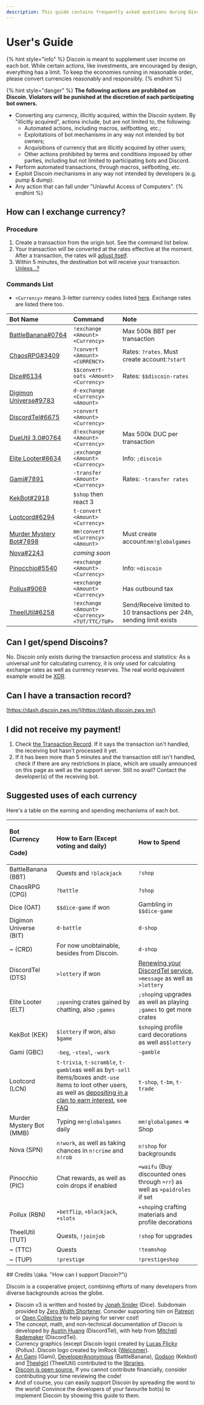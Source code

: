 ```yaml
---
description: This guide contains frequently asked questions during Discoin transactions.
---
```


# User's Guide

{% hint style="info" %}
Discoin is meant to supplement user income on each bot. While certain actions, like  investments, are encouraged by design, everything has a limit. To keep the economies running in reasonable order, please convert currencies reasonably and responsibly.
{% endhint %}

{% hint style="danger" %}
**The following actions are prohibited on Discoin. Violators will be punished at the discretion of each participating bot owners.**

* Converting any currency, illicitly acquired, within the Discoin system. By "illicitly acquired", actions include, but are not limited to, the following:
  * Automated actions, including macros, selfbotting, etc.;
  * Exploitations of bot mechanisms in any way not intended by bot owners;
  * Acquisitions of currency that are illicitly acquired by other users;
  * Other actions prohibited by terms and conditions imposed by other parties, including but not limited to participating bots and Discord.
* Perform automated transactions, through macros, selfbotting, etc.
* Exploit Discoin mechanisms in any way not intended by developers \(e.g. pump & dump\).
* Any action that can fall under "Unlawful Access of Computers".
{% endhint %}

## How can I exchange currency?

### Procedure

1. Create a transaction from the origin bot. See the command list below.
2. Your transaction will be converted at the rates effective at the moment. After a transaction, the rates will [adjust itself](untitled.md).
3. Within 5 minutes, the destination bot will receive your transaction. [Unless...?](users-guide.md#i-did-not-receive-my-payment)

### Commands List

* `<Currency>` means 3-letter currency codes listed [here](https://dash.discoin.zws.im/#/currencies). Exchange rates are listed there too.

| Bot Name | Command | Note |
| :--- | :--- | :--- |
| [BattleBanana\#0764](https://dueutil.xyz) | `!exchange <Amount> <Currency>` | Max 500k BBT per transaction |
| [ChaosRPG\#3409](https://top.gg/bot/603974948335124491) | `?convert <Amount> <CURRENCY>` | Rates: `?rates`. Must create account:`?start` |
| [Dice\#6134](https://dice.js.org) | `$$convert-oats <Amount> <Currency>` | Rates: `$$discoin-rates` |
| [Digimon Universe\#9783](https://top.gg/bot/617159282668077066) | `d-exchange <Currency> <Amount>` |  |
| [DiscordTel\#6675](https://discordtel.austinhuang.me) | `>convert <Amount> <Currency>` |  |
| [DueUtil 3.0\#0764](https://dueutil.xyz) | `d!exchange <Amount> <Currency>` | Max 500k DUC per transaction |
| [Elite Looter\#8634](http://sjustein.com/html/elitelooter.html) | `;exchange <Amount> <Currency>` | Info: `;discoin` |
| [Gami\#7891](https://gami.app) | `-transfer <Amount> <Currency>` | Rates: `-transfer rates` |
| [KekBot\#2918](https://discordbots.org/bot/213151748855037953) | `$shop` then react 3 |  |
| [Lootcord\#6294](https://lootcord.com) | `t-convert <Amount> <Currency>` |  |
| [Murder Mystery Bot\#7898](https://top.gg/bot/319204121393496064) | `mm!convert <Currency> <Amount>` | Must create account:`mm!globalgames` |
| [Nova\#2243](https://top.gg/bot/460952742672990217) | _coming soon_ |  |
| [Pinocchio\#5540](https://pinocchiobot.xyz/) | `=exchange <Amount> <Currency>` | Info: `=discoin` |
| [Pollux\#9069](http://pollux.fun) | `+exchange <Amount> <Currency>` | Has outbound tax |
| [TheelUtil\#6258](https://dueutil.org) | `!exchange <Amount> <Currency> <TUT/TTC/TUP>` | Send/Receive limited to 10 transactions per 24h, sending limit exists |

## Can I get/spend Discoins?

No. Discoin only exists during the transaction process and statistics: As a universal _unit_ for calculating currency, it is only used for calculating exchange rates as well as currency reserves. The real world equivalent example would be [XDR](https://en.wikipedia.org/wiki/Special_drawing_rights).

## Can I have a transaction record?

[https://dash.discoin.zws.im/](https://dash.discoin.zws.im/)

## I did not receive my payment!

1. Check [the Transaction Record](https://dash.discoin.zws.im/). If it says the transaction isn't handled, the receiving bot hasn't processed it yet.
2. If it has been more than 5 minutes and the transaction still isn't handled, check if there are any restrictions in place, which are usually announced on this page as well as the support server. Still no avail? Contact the developer\(s\) of the receiving bot.

## Suggested uses of each currency

Here's a table on the earning and spending mechanisms of each bot.

<table>
  <thead>
    <tr>
      <th style="text-align:left">
        <p>Bot (Currency</p>
        <p>Code)</p>
      </th>
      <th style="text-align:left">How to Earn (Except voting and daily)</th>
      <th style="text-align:left">How to Spend</th>
    </tr>
  </thead>
  <tbody>
    <tr>
      <td style="text-align:left">BattleBanana (BBT)</td>
      <td style="text-align:left">Quests and <code>!blackjack</code>
      </td>
      <td style="text-align:left"><code>!shop</code>
      </td>
    </tr>
    <tr>
      <td style="text-align:left">ChaosRPG (CPG)</td>
      <td style="text-align:left"><code>?battle</code>
      </td>
      <td style="text-align:left"><code>?shop</code>
      </td>
    </tr>
    <tr>
      <td style="text-align:left">Dice (OAT)</td>
      <td style="text-align:left"><code>$$dice-game</code> if won</td>
      <td style="text-align:left">Gambling in <code>$$dice-game</code>
      </td>
    </tr>
    <tr>
      <td style="text-align:left">Digimon Universe (BIT)</td>
      <td style="text-align:left"><code>d-battle</code>
      </td>
      <td style="text-align:left"><code>d-shop</code>
      </td>
    </tr>
    <tr>
      <td style="text-align:left">~ (CRD)</td>
      <td style="text-align:left">For now unobtainable, besides from Discoin.
      </td>
      <td style="text-align:left"><code>d-shop</code>
      </td>
    </tr>
    <tr>
      <td style="text-align:left">DiscordTel (DTS)</td>
      <td style="text-align:left"><code>&gt;lottery</code> if won</td>
      <td style="text-align:left"><a href="https://discordtel.austinhuang.me/en/latest/Payment/">Renewing your DiscordTel service</a>, <code>&gt;message</code> as
        well as <code>&gt;lottery</code>
      </td>
    </tr>
    <tr>
      <td style="text-align:left">Elite Looter (ELT)</td>
      <td style="text-align:left"><code>;open</code>ing crates gained by chatting, also <code>;games</code>
      </td>
      <td style="text-align:left"><code>;shop</code>ing upgrades as well as playing <code>;games</code> to
        get more crates</td>
    </tr>
    <tr>
      <td style="text-align:left">KekBot (KEK)</td>
      <td style="text-align:left"><code>$lottery</code> if won, also <code>$game</code>
      </td>
      <td style="text-align:left"><code>$shop</code>ing profile card decorations as well as<code>$lottery</code>
      </td>
    </tr>
    <tr>
      <td style="text-align:left">Gami (GBC)</td>
      <td style="text-align:left"><code>-beg</code>, <code>-steal</code>, <code>-work</code>
      </td>
      <td style="text-align:left"><code>-gamble</code>
      </td>
    </tr>
    <tr>
      <td style="text-align:left">Lootcord (LCN)</td>
      <td style="text-align:left"><code>t-trivia</code>, <code>t-scramble</code>, <code>t-gamble</code>as
        well as by<code>t-sell</code> items/boxes and<code>t-use</code> items to
        loot other users, as well as <a href="https://github.com/blobfysh/Lootcord/wiki/Clans">depositing in a clan to earn interest</a>,
        see <a href="https://lootcord.com/faq">FAQ</a>
      </td>
      <td style="text-align:left"><code>t-shop</code>, <code>t-bm</code>, <code>t-trade</code>
      </td>
    </tr>
    <tr>
      <td style="text-align:left">Murder Mystery Bot (MMB)</td>
      <td style="text-align:left">Typing <code>mm!globalgames</code> daily</td>
      <td style="text-align:left"><code>mm!globalgames</code> =&gt; Shop</td>
    </tr>
    <tr>
      <td style="text-align:left">Nova (SPN)</td>
      <td style="text-align:left"><code>n!work</code>, as well as taking chances in <code>n!crime</code> and <code>n!rob</code>
      </td>
      <td style="text-align:left"><code>n!shop</code> for backgrounds</td>
    </tr>
    <tr>
      <td style="text-align:left">Pinocchio (PIC)</td>
      <td style="text-align:left">Chat rewards, as well as coin drops if enabled</td>
      <td style="text-align:left"><code>=waifu</code> (Buy discounted ones through <code>=rr</code>) as well
        as <code>=paidroles</code> if set</td>
    </tr>
    <tr>
      <td style="text-align:left">Pollux (RBN)</td>
      <td style="text-align:left"><code>+betflip</code>, <code>+blackjack</code>, <code>+slots</code>
      </td>
      <td style="text-align:left"><code>+shop</code>ing crafting materials and profile decorations</td>
    </tr>
    <tr>
      <td style="text-align:left">TheelUtil (TUT)</td>
      <td style="text-align:left">Quests, <code>!joinjob</code>
      </td>
      <td style="text-align:left"><code>!shop</code> for upgrades</td>
    </tr>
    <tr>
      <td style="text-align:left">~ (TTC)</td>
      <td style="text-align:left">Quests</td>
      <td style="text-align:left"><code>!teamshop</code>
      </td>
    </tr>
    <tr>
      <td style="text-align:left">~ (TUP)</td>
      <td style="text-align:left"><code>!prestige</code>
      </td>
      <td style="text-align:left"><code>!prestigeshop</code>
      </td>
    </tr>
  </tbody>
</table>## Credits \(aka. "How can I support Discoin?"\)

Discoin is a cooperative project, combining efforts of many developers from diverse backgrounds across the globe.

* Discoin v3 is written and hosted by [Jonah Snider](https://jonah.pw) \(Dice\). Subdomain provided by [Zero Width Shortener](https://zws.im). Consider supporting him on [Patreon](https://www.patreon.com/pizzafox) or [Open Collective](https://opencollective.com/zws) to help paying for server cost!
* The concept, math, and non-technical documentation of Discoin is developed by [Austin Huang](https://austinhuang.me) \(DiscordTel\), with help from [Mitchell Rademaker](https://github.com/mitchell3514) \(DiscordTel\).
* Currency graphics \(except Discoin logo\) created by [Lucas Flicky](http://lucasflicky.com/) \(Pollux\). Discoin logo created by ImRock \([Welcomer](https://welcomer.gg)\).
* [Ari Gami](https://github.com/dr-ari-gami) \(Gami\), [DeveloperAnonymous](https://github.com/DeveloperAnonymous) \(BattleBanana\), [Godson](https://github.com/Godson777) \(Kekbot\) and [Theelgirl](https://github.com/Theelgirl) \(TheelUtil\) contributed to the [libraries](developers/guide.md#libraries).
* [Discoin is open source.](https://github.com/discoin/api-v3) If you cannot contribute financially, consider contributing your time reviewing the code!
* And of course, you can easily support Discoin by spreading the word to the world! Convince the developers of your favourite bot\(s\) to implement Discoin by showing this guide to them.

